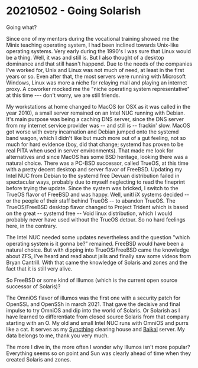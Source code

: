 # 20210502 - Going Solarish

Going what?

Since one of my mentors during the vocational training showed me the Minix teaching operating system, I had been inclined towards Unix-like operating systems. Very early during the 1990's I was sure that Linux would be a thing. Well, it was and still is. But I also thought of a desktop dominance and that still hasn't happend. Due to the needs of the companies I've worked for, Unix and Linux was not much of need, at least in the first years or so. Even after that, the most servers were running with Microsoft Windows, Linux was more a niche for relaying mail and playing an internet proxy. A coworker mocked me the "niche operating system representative" at this time --- don't worry, we are still friends.

My workstations at home changed to MacOS (or OSX as it was called in the year 2010), a small server remained on an Intel NUC running with Debian. It's main purpose was being a caching DNS server, since the DNS server from my internet service provider was -- and still is -- frackin' slow. MacOS got worse with every incarnation and Debian jumped onto the systemd band wagon, which I didn't like but much more out of a gut feeling, not so much for hard evidence (boy, did that change; systemd has proven to be real PITA when used in server environments). That made me look for alternatives and since MacOS has some BSD heritage, looking there was a natural choice. There was a PC-BSD successor, called TrueOS, at this time with a pretty decent desktop and server flavor of FreeBSD. Updating my Intel NUC from Debian to the systemd free Devuan distribution failed in spectacular ways, probably due to myself neglecting to read the fineprint before trying the update. Since the system was bricked, I switch to the TrueOS flavor of FreeBSD and was happy. Well, unitl iX systems decided -- or the people of their staff behind TrueOS -- to abandon TrueOS. The TrueOS/FreeBSD desktop flavor changed to Project Trident which is based on the great -- systemd free -- Void linux distribution, which I would probably never have used without the TrueOS detour. So no hard feelings here, in the contrary.

The Intel NUC needed some updates nevertheless and the question "which operating system is it gonna be?" remained. FreeBSD would have been a natural choice. But with dipping into TrueOS/FreeBSD came the knowledge about ZFS, I've heard and read about jails and finally saw some videos from Bryan Cantrill. With that came the knowledge of Solaris and zones and the fact that it is still very alive.

So FreeBSD or some kind of Illumos (which is the current open source successor of Solaris)?

The OmniOS flavor of illumos was the first one with a security patch for OpenSSL and OpenSSh in march 2021. That gave the decisive and final impulse to try OmniOS and dip into the world of Solaris. Or Solarish as I have learned to differentiate from closed source Solaris from that company starting with an O. My old and small Intel NUC runs with OmniOS and purrs like a cat. It serves as my [Syncthing](https://syncthing.net/) clearing house and [Baikal](https://sabre.io/baikal/) server. My data belongs to me, thank you very much.

The more I dive in, the more often I wonder why Illumos isn't more popular? Everything seems so on point and Sun was clearly ahead of time when they created Solaris and zones.

